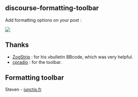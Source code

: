 ## discourse-formatting-toolbar

Add formatting options on your post : 

![](https://github.com/iunctis/discourse-formatting-toolbar/blob/master/formatting.png )


## Thanks

 - [ZogStrip](https://github.com/discourse/vbulletin-bbcode) : for his vbulletin BBcode, which was very helpful.
 - [cpradio](https://github.com/cpradio) : for the toolbar.


## Formatting toolbar

Steven - [iunctis.fr](http://iunctis.fr)
